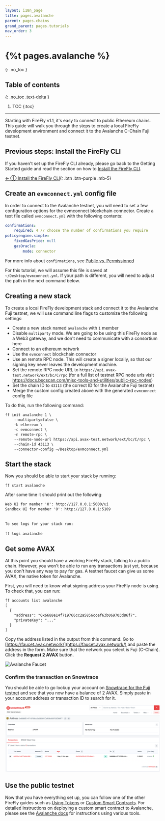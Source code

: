 ```yaml
---
layout: i18n_page
title: pages.avalanche
parent: pages.chains
grand_parent: pages.tutorials
nav_order: 3
---
```



# {%t pages.avalanche %}
{: .no_toc }

## Table of contents
{: .no_toc .text-delta }

1. TOC
{:toc}

---

Starting with FireFly v1.1, it's easy to connect to public Ethereum chains. This guide will walk you through the steps to create a local FireFly development environment and connect it to the Avalanche C-Chain Fuji testnet.

## Previous steps: Install the FireFly CLI
If you haven't set up the FireFly CLI already, please go back to the Getting Started guide and read the section on how to [Install the FireFly CLI](../../gettingstarted/firefly_cli.md).

[← ① Install the FireFly CLI](../../gettingstarted/firefly_cli.md){: .btn .btn-purple .mb-5}

## Create an `evmconnect.yml` config file
In order to connect to the Avalanche testnet, you will need to set a few configuration options for the evmconnect blockchain connector. Create a text file called `evmconnect.yml` with the following contents:

```yml
confirmations:
    required: 4 // choose the number of confirmations you require
policyengine.simple:
    fixedGasPrice: null
    gasOracle:
        mode: connector
```
For more info about `confirmations`, see [Public vs. Permissioned](../../overview/public_vs_permissioned.md)

For this tutorial, we will assume this file is saved at `~/Desktop/evmconnect.yml`. If your path is different, you will need to adjust the path in the next command below.

## Creating a new stack
To create a local FireFly development stack and connect it to the Avalanche Fuji testnet, we will use command line flags to customize the following settings:

 - Create a new stack named `avalanche` with `1` member
 - Disable `multiparty` mode. We are going to be using this FireFly node as a Web3 gateway, and we don't need to communicate with a consortium here
 - Connect to an ethereum network
 - Use the `evmconnect` blockchain connector
 - Use an remote RPC node. This will create a signer locally, so that our signing key never leaves the development machine.
 - Set the remote RPC node URL to `https://api.avax-test.network/ext/bc/C/rpc` (for a full list of testnet RPC node urls visit https://docs.bscscan.com/misc-tools-and-utilities/public-rpc-nodes)
 - Set the chain ID to `43113` (the correct ID for the Avalanche Fuji testnet)
 - Merge the custom config created above with the generated `evmconnect` config file

To do this, run the following command:
```
ff init avalanche 1 \
    --multiparty=false \
    -b ethereum \
    -c evmconnect \
    -n remote-rpc \
    --remote-node-url https://api.avax-test.network/ext/bc/C/rpc \
    --chain-id 43113 \
    --connector-config ~/Desktop/evmconnect.yml 
```

## Start the stack
Now you should be able to start your stack by running:

```
ff start avalanche
```

After some time it should print out the following:

```
Web UI for member '0': http://127.0.0.1:5000/ui
Sandbox UI for member '0': http://127.0.0.1:5109


To see logs for your stack run:

ff logs avalanche
```

## Get some AVAX
At this point you should have a working FireFly stack, talking to a public chain. However, you won't be able to run any transactions just yet, because you don't have any way to pay for gas. A testnet faucet can give us some AVAX, the native token for Avalanche.

First, you will need to know what signing address your FireFly node is using. To check that, you can run:

```
ff accounts list avalanche
[
  {
    "address": "0x6688e14f719766cc2a5856ccef63b069703d86f7",
    "privateKey": "..."
  }
]
```

Copy the address listed in the output from this command. Go to [https://faucet.avax.network/](https://faucet.avax.network/) and paste the address in the form. Make sure that the network you select is Fuji (C-Chain). Click the **Request 2 AVAX** button.

<img alt="Avalanche Faucet" href="images/avalanche_faucet.png" style="max-width: 736px" />

### Confirm the transaction on Snowtrace
You should be able to go lookup your account on [Snowtrace for the Fuji testnet](https://testnet.snowtrace.io/) and see that you now have a balance of 2 AVAX. Simply paste in your account address or transaction ID to search for it.


![Snowtrace Scan](images/avalanche_snowtrace_scan.png)

## Use the public testnet
Now that you have everything set up, you can follow one of the other FireFly guides such as [Using Tokens](../tokens/index.md) or [Custom Smart Contracts](../custom_contracts/ethereum.md). For detailed instructions on deploying a custom smart contract to Avalanche, please see the [Avalanche docs](https://docs.avax.network/dapps/smart-contracts/deploy-a-smart-contract-on-avalanche-using-remix-and-metamask) for instructions using various tools.